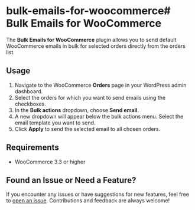 # bulk-emails-for-woocommerce# Bulk Emails for WooCommerce

The **Bulk Emails for WooCommerce** plugin allows you to send default WooCommerce emails in bulk for selected orders directly from the orders list.

## Usage

1. Navigate to the WooCommerce **Orders** page in your WordPress admin dashboard.
2. Select the orders for which you want to send emails using the checkboxes.
3. In the **Bulk actions** dropdown, choose **Send email**.
4. A new dropdown will appear below the bulk actions menu. Select the email template you want to send.
5. Click **Apply** to send the selected email to all chosen orders.

## Requirements

- WooCommerce 3.3 or higher

## Found an Issue or Need a Feature?

If you encounter any issues or have suggestions for new features, feel free to [open an issue](https://github.com/wpovernight/bulk-emails-for-woocommerce/issues). Contributions and feedback are always welcome!